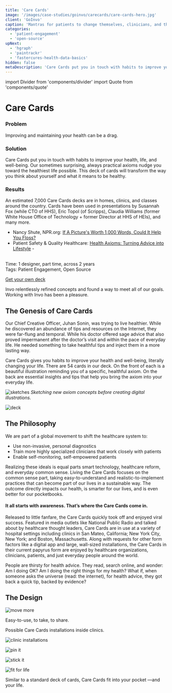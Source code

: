 ```yaml
---
title: 'Care Cards'
image: '/images/case-studies/goinvo/carecards/care-cards-hero.jpg'
client: 'GoInvo'
caption: 'Mantras for patients to change themselves, clinicians, and the healthcare system.'
categories:
  - 'patient-engagement'
  - 'open-source'
upNext:
  - 'hgraph'
  - 'paintrackr'
  - 'fastercures-health-data-basics'
hidden: false
metaDescription: 'Care Cards put you in touch with habits to improve your health, life, and well-being.'
---
```


import Divider from 'components/divider'
import Quote from 'components/quote'

# Care Cards

### Problem

Improving and maintaining your health can be a drag.

### Solution

Care Cards put you in touch with habits to improve your health, life, and well-being. Our sometimes surprising, always practical axioms nudge you toward the healthiest life possible. This deck of cards will transform the way you think about yourself and what it means to be healthy.

### Results

An estimated 7,000 Care Cards decks are in homes, clinics, and classes around the country. Cards have been used in presentations by Susannah Fox (while CTO of HHS), Eric Topol (of Scripps), Claudia Williams (former White House Office of Technology + former Director at HHS of HEIs), and many more.

- Nancy Shute, NPR.org: [If A Picture's Worth 1,000 Words, Could It Help You Floss?](http://www.npr.org/blogs/health/2014/03/28/295734262/if-a-pictures-worth-1-000-words-could-it-help-you-floss)
- Patient Safety & Quality Healthcare: [Health Axioms: Turning Advice into Lifestyle](http://psqh.com/news-health-axioms-turning-advice-into-lifestyle) -

<br/><span class="text--uppercase text--gray text--bold text--spacing text--md">Time:</span> 1 designer, part time, across 2 years
<br /><span class="text--uppercase text--gray text--bold text--spacing text--md">Tags:</span> Patient Engagement, Open Source

<div class="container container--justify-center"><a href="http://www.carecards.me" class="button button--secondary button--lg margin-top--double margin-bottom--half ">Get your own deck</a></div>

<Quote quotee="Roni Zeiger, MD" quoteeSub="former Chief Health Strategist at Google, co-founder of Smart Patients">Invo relentlessly refined concepts and found a way to meet all of our goals. Working with Invo has been a pleasure.</Quote>

## The Genesis of Care Cards

Our Chief Creative Officer, Juhan Sonin, was trying to live healthier. While he discovered an abundance of tips and resources on the Internet, they were far-flung and temporal. While his doctor offered sage advice that also proved impermanent after the doctor’s visit and within the pace of everyday life. He needed something to take healthful tips and inject them in a more lasting way.

Care Cards gives you habits to improve your health and well-being, literally changing your life. There are 54 cards in our deck. On the front of each is a beautiful illustration reminding you of a specific, healthful axiom. On the back are essential insights and tips that help you bring the axiom into your everyday life.

![sketches](/images/case-studies/goinvo/carecards/care-cards-sketches.jpg)
_Sketching new axiom concepts before creating digital illustrations._

![deck](/images/case-studies/goinvo/carecards/care-cards-twirled.jpg)

<Divider />

## The Philosophy

We are part of a global movement to shift the healthcare system to:

- Use non-invasive, personal diagnostics
- Train more highly specialized clinicians that work closely with patients
- Enable self-monitoring, self-empowered patients

Realizing these ideals is equal parts smart technology, healthcare reform, and everyday common sense. Living the Care Cards focuses on the common sense part, taking easy-to-understand and realistic-to-implement practices that can become part of our lives in a sustainable way. The outcome directly impacts our health, is smarter for our lives, and is even better for our pocketbooks.

#### It all starts with awareness. That’s where the Care Cards come in.

Released to little fanfare, the Care Cards quickly took off and enjoyed viral success. Featured in media outlets like National Public Radio and talked about by healthcare thought leaders, Care Cards are in use at a variety of hospital settings including clinics in San Mateo, California; New York City, New York; and Boston, Massachusetts. Along with requests for other form factors like a digital app and large, wall-sized installations, the Care Cards in their current papyrus form are enjoyed by healthcare organizations, clinicians, patients, and just everyday people around the world.

<Quote quotee="Susannah Fox" quoteeSub="Digital Health Strategist">People are thirsty for health advice. They read, search online, and wonder: Am I doing OK? Am I doing the right things for my health? What if, when someone asks the universe (read: the internet), for health advice, they got back a quick tip, backed by evidence?</Quote>

## The Design

![move more](/images/case-studies/goinvo/carecards/care-cards-move-more.jpg)

Easy-to-use, to take, to share.

Possible Care Cards installations inside clinics.

![clinic installations](/images/case-studies/goinvo/carecards/care-cards-office-mockups.jpg)

![pin it](/images/case-studies/goinvo/carecards/care-cards-bulletin-board.jpg)

![stick it](/images/case-studies/goinvo/carecards/care-cards-refrigerator.jpg)

![fit for life](/images/case-studies/goinvo/carecards/care-cards-kid-holding-card.jpg)

Similar to a standard deck of cards, Care Cards fit into your pocket &mdash;and your life.
